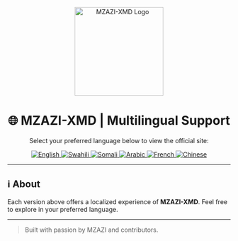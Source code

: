 <p align="center">
  <img src="https://i.imgur.com/k6IOxbZ.jpeg" width="200" alt="MZAZI-XMD Logo"/>
</p>

<h1 align="center">🌐 MZAZI-XMD | Multilingual Support</h1>

<p align="center">Select your preferred language below to view the official site:</p>

<p align="center">
  <a href="https://english-v.vercel.app/">
    <img src="https://img.shields.io/badge/English-Version-blue?style=for-the-badge" alt="English">
  </a>
  <a href="https://swahili-v.vercel.app/">
    <img src="https://img.shields.io/badge/Swahili-Version-green?style=for-the-badge" alt="Swahili">
  </a>
  <a href="https://somali-v.vercel.app/">
    <img src="https://img.shields.io/badge/Somali-Version-yellow?style=for-the-badge" alt="Somali">
  </a>
  <a href="https://arabic-v.vercel.app/">
    <img src="https://img.shields.io/badge/Arabic-Version-red?style=for-the-badge" alt="Arabic">
  </a>
  <a href="https://french-v.vercel.app/">
    <img src="https://img.shields.io/badge/French-Version-purple?style=for-the-badge" alt="French">
  </a>
  <a href="https://china-v.vercel.app/">
    <img src="https://img.shields.io/badge/Chinese-Version-orange?style=for-the-badge" alt="Chinese">
  </a>
</p>

---

## ℹ️ About

Each version above offers a localized experience of **MZAZI-XMD**. Feel free to explore in your preferred language.

---

> Built with passion by MZAZI and contributors.

